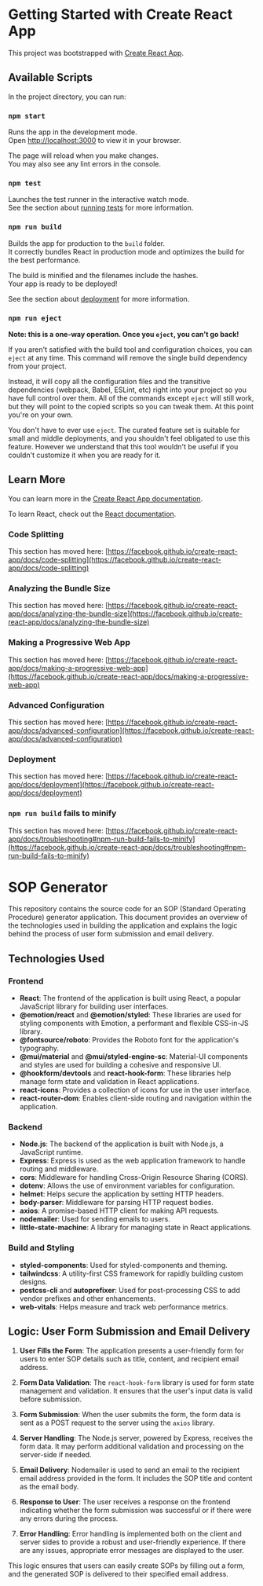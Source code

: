 # Getting Started with Create React App

This project was bootstrapped with [Create React App](https://github.com/facebook/create-react-app).

## Available Scripts

In the project directory, you can run:

### `npm start`

Runs the app in the development mode.\
Open [http://localhost:3000](http://localhost:3000) to view it in your browser.

The page will reload when you make changes.\
You may also see any lint errors in the console.

### `npm test`

Launches the test runner in the interactive watch mode.\
See the section about [running tests](https://facebook.github.io/create-react-app/docs/running-tests) for more information.

### `npm run build`

Builds the app for production to the `build` folder.\
It correctly bundles React in production mode and optimizes the build for the best performance.

The build is minified and the filenames include the hashes.\
Your app is ready to be deployed!

See the section about [deployment](https://facebook.github.io/create-react-app/docs/deployment) for more information.

### `npm run eject`

**Note: this is a one-way operation. Once you `eject`, you can't go back!**

If you aren't satisfied with the build tool and configuration choices, you can `eject` at any time. This command will remove the single build dependency from your project.

Instead, it will copy all the configuration files and the transitive dependencies (webpack, Babel, ESLint, etc) right into your project so you have full control over them. All of the commands except `eject` will still work, but they will point to the copied scripts so you can tweak them. At this point you're on your own.

You don't have to ever use `eject`. The curated feature set is suitable for small and middle deployments, and you shouldn't feel obligated to use this feature. However we understand that this tool wouldn't be useful if you couldn't customize it when you are ready for it.

## Learn More

You can learn more in the [Create React App documentation](https://facebook.github.io/create-react-app/docs/getting-started).

To learn React, check out the [React documentation](https://reactjs.org/).

### Code Splitting

This section has moved here: [https://facebook.github.io/create-react-app/docs/code-splitting](https://facebook.github.io/create-react-app/docs/code-splitting)

### Analyzing the Bundle Size

This section has moved here: [https://facebook.github.io/create-react-app/docs/analyzing-the-bundle-size](https://facebook.github.io/create-react-app/docs/analyzing-the-bundle-size)

### Making a Progressive Web App

This section has moved here: [https://facebook.github.io/create-react-app/docs/making-a-progressive-web-app](https://facebook.github.io/create-react-app/docs/making-a-progressive-web-app)

### Advanced Configuration

This section has moved here: [https://facebook.github.io/create-react-app/docs/advanced-configuration](https://facebook.github.io/create-react-app/docs/advanced-configuration)

### Deployment

This section has moved here: [https://facebook.github.io/create-react-app/docs/deployment](https://facebook.github.io/create-react-app/docs/deployment)

### `npm run build` fails to minify

This section has moved here: [https://facebook.github.io/create-react-app/docs/troubleshooting#npm-run-build-fails-to-minify](https://facebook.github.io/create-react-app/docs/troubleshooting#npm-run-build-fails-to-minify)



# SOP Generator

This repository contains the source code for an SOP (Standard Operating Procedure) generator application. This document provides an overview of the technologies used in building the application and explains the logic behind the process of user form submission and email delivery.

## Technologies Used

### Frontend

- **React**: The frontend of the application is built using React, a popular JavaScript library for building user interfaces.
- **@emotion/react** and **@emotion/styled**: These libraries are used for styling components with Emotion, a performant and flexible CSS-in-JS library.
- **@fontsource/roboto**: Provides the Roboto font for the application's typography.
- **@mui/material** and **@mui/styled-engine-sc**: Material-UI components and styles are used for building a cohesive and responsive UI.
- **@hookform/devtools** and **react-hook-form**: These libraries help manage form state and validation in React applications.
- **react-icons**: Provides a collection of icons for use in the user interface.
- **react-router-dom**: Enables client-side routing and navigation within the application.

### Backend

- **Node.js**: The backend of the application is built with Node.js, a JavaScript runtime.
- **Express**: Express is used as the web application framework to handle routing and middleware.
- **cors**: Middleware for handling Cross-Origin Resource Sharing (CORS).
- **dotenv**: Allows the use of environment variables for configuration.
- **helmet**: Helps secure the application by setting HTTP headers.
- **body-parser**: Middleware for parsing HTTP request bodies.
- **axios**: A promise-based HTTP client for making API requests.
- **nodemailer**: Used for sending emails to users.
- **little-state-machine**: A library for managing state in React applications.

### Build and Styling

- **styled-components**: Used for styled-components and theming.
- **tailwindcss**: A utility-first CSS framework for rapidly building custom designs.
- **postcss-cli** and **autoprefixer**: Used for post-processing CSS to add vendor prefixes and other enhancements.
- **web-vitals**: Helps measure and track web performance metrics.

## Logic: User Form Submission and Email Delivery

1. **User Fills the Form**: The application presents a user-friendly form for users to enter SOP details such as title, content, and recipient email address.

2. **Form Data Validation**: The `react-hook-form` library is used for form state management and validation. It ensures that the user's input data is valid before submission.

3. **Form Submission**: When the user submits the form, the form data is sent as a POST request to the server using the `axios` library.

4. **Server Handling**: The Node.js server, powered by Express, receives the form data. It may perform additional validation and processing on the server-side if needed.

5. **Email Delivery**: Nodemailer is used to send an email to the recipient email address provided in the form. It includes the SOP title and content as the email body.

6. **Response to User**: The user receives a response on the frontend indicating whether the form submission was successful or if there were any errors during the process.

7. **Error Handling**: Error handling is implemented both on the client and server sides to provide a robust and user-friendly experience. If there are any issues, appropriate error messages are displayed to the user.

This logic ensures that users can easily create SOPs by filling out a form, and the generated SOP is delivered to their specified email address.





